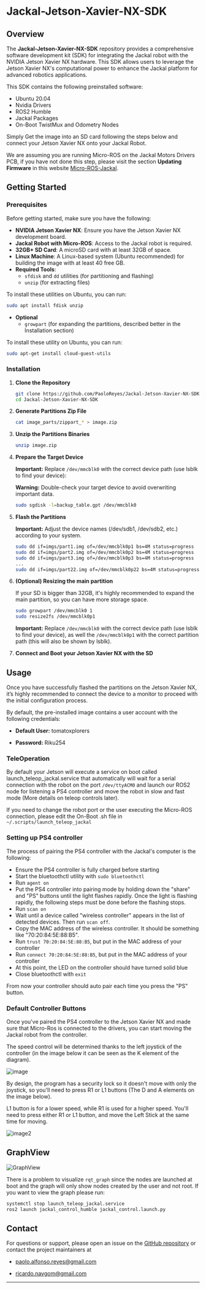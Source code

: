 # Jackal-Jetson-Xavier-NX-SDK

## Overview

The **Jackal-Jetson-Xavier-NX-SDK** repository provides a comprehensive software development kit (SDK) for integrating the Jackal robot with the NVIDIA Jetson Xavier NX hardware. This SDK allows users to leverage the Jetson Xavier NX's computational power to enhance the Jackal platform for advanced robotics applications.

This SDK contains the following preinstalled software:
- Ubuntu 20.04
- Nvidia Drivers
- ROS2 Humble
- Jackal Packages
- On-Boot TwistMux and Odometry Nodes

Simply Get the image into an SD card following the steps below and connect your Jetson Xavier NX onto your Jackal Robot.

We are assuming you are running Micro-ROS on the Jackal Motors Drivers PCB, if you have not done this step, please visit the section **Updating Firmware** in this website [Micro-ROS-Jackal](https://www.clearpathrobotics.com/assets/guides/foxy/jackal/JackalInstallRobotSoftware.html).

## Getting Started

### Prerequisites

Before getting started, make sure you have the following:

- **NVIDIA Jetson Xavier NX**: Ensure you have the Jetson Xavier NX development board.
- **Jackal Robot with Micro-ROS**: Access to the Jackal robot is required.
- **32GB+ SD Card**: A microSD card with at least 32GB of space.
- **Linux Machine**: A Linux-based system (Ubuntu recommended) for building the image with at least 40 free GB.
- **Required Tools**: 
  - `sfdisk` and `dd` utilities (for partitioning and flashing)
  - `unzip` (for extracting files)
  
To install these utilities on Ubuntu, you can run:
```bash
sudo apt install fdisk unzip
```

- **Optional**
   - `growpart` (for expanding the partitions, described better in the Installation section)

To install these utility on Ubuntu, you can run:
   ```bash
   sudo apt-get install cloud-guest-utils
```

### Installation

1. **Clone the Repository**

   ```bash
   git clone https://github.com/PaoloReyes/Jackal-Jetson-Xavier-NX-SDK.git
   cd Jackal-Jetson-Xavier-NX-SDK
   ```

2. **Generate Partitions Zip File**

   ```bash
   cat image_parts/zippart_* > image.zip
   ```

3. **Unzip the Partitions Binaries**

   ```bash
   unzip image.zip
   ```

4. **Prepare the Target Device** 

   **Important:** Replace `/dev/mmcblk0` with the correct device path (use lsblk to find your device):

   **Warning:** Double-check your target device to avoid overwriting important data.
   
   ```bash
   sudo sgdisk -l=backup_table.gpt /dev/mmcblk0
   ```

5. **Flash the Partitions**

   **Important:** Adjust the device names (/dev/sdb1, /dev/sdb2, etc.) according to your system.

   ```bash
   sudo dd if=imgs/part1.img of=/dev/mmcblk0p1 bs=4M status=progress
   sudo dd if=imgs/part2.img of=/dev/mmcblk0p2 bs=4M status=progress
   sudo dd if=imgs/part3.img of=/dev/mmcblk0p3 bs=4M status=progress
   ...
   sudo dd if=imgs/part22.img of=/dev/mmcblk0p22 bs=4M status=progress
   ```

6. **(Optional) Resizing the main partition**

   If your SD is bigger than 32GB, it's highly recommended to expand the main partition, so you can have more storage space.

   ```bash
   sudo growpart /dev/mmcblk0 1
   sudo resize2fs /dev/mmcblk0p1
   ```

   **Important:** Replace `/dev/mmcblk0` with the correct device path (use lsblk to find your device), as well the `/dev/mmcblk0p1` with the correct partition path (this will also be shown by lsblk).

  
7. **Connect and Boot your Jetson Xavier NX with the SD**

## Usage

Once you have successfully flashed the partitions on the Jetson Xavier NX, it’s highly recommended to connect the device to a monitor to proceed with the initial configuration process.

By default, the pre-installed image contains a user account with the following credentials:


- **Default User:** tomatoxplorers

- **Password:** Riku254

### TeleOperation

By default your Jetson will execute a service on boot called launch_teleop_jackal.service that automatically will wait for a serial connection with the robot on the port ```/dev/ttyACM0``` and launch our ROS2 node for listening a PS4 controller and move the robot in slow and fast mode (More details on teleop controls later).

If you need to change the robot port or the user executing the Micro-ROS connection, please edit the On-Boot .sh file in ```~/.scripts/launch_teleop_jackal```

### Setting up PS4 controller

The process of pairing the PS4 controller with the Jackal's computer is the following:
* Ensure the PS4 controller is fully charged before starting
* Start the bluetoothctl utility with `sudo bluetoothctl`
* Run `agent on`
* Put the PS4 controller into pairing mode by holding down the "share" and "PS" buttons until the light flashes rapidly. Once the light is flashing rapidly, the following steps must be done before the flashing stops.
* Run `scan on`
* Wait until a device called "wireless controller" appears in the list of detected devices. Then run `scan off`.
* Copy the MAC address of the wireless controller. It should be something like "70:20:84:5E:88:B5".
* Run `trust 70:20:84:5E:88:B5`, but put in the MAC address of your controller
* Run `connect 70:20:84:5E:88:B5`, but put in the MAC address of your controller
* At this point, the LED on the controller should have turned solid blue
* Close bluetoothctl with `exit`

From now your controller should auto pair each time you press the "PS" button.

### Default Controller Buttons

Once you've paired the PS4 controller to the Jetson Xavier NX and made sure that Micro-Ros is connected to the drivers, you can start moving the Jackal robot from the controller.

The speed control will be determined thanks to the left joystick of the controller (in the image below it can be seen as the K element of the diagram).

![image](assets/ps4_controller_front.jpg)

By design, the program has a security lock so it doesn't move with only the joystick, so you'll need to press R1 or L1 buttons (The D and A elements on the image below).

L1 button is for a lower speed, while R1 is used for a higher speed. You'll need to press either R1 or L1 button, and move the Left Stick at the same time for moving.

![image2](assets/ps4_controller_side.jpg)

## GraphView

![GraphView](assets/graph.jpg)

There is a problem to visualize `rqt_graph` since the nodes are launched at boot and the graph will only show nodes created by the user and not root. If you want to view the graph please run:

```bash
systemctl stop launch_teleop_jackal.service
ros2 launch jackal_control_humble jackal_control.launch.py
```

## Contact

For questions or support, please open an issue on the [GitHub repository](https://github.com/PaoloReyes/Jackal-Jetson-Xavier-NX-SDK/issues) or contact the project maintainers at 
- [paolo.alfonso.reyes@gmail.com](mailto:paolo.alfonso.reyes@gmail.com)

-  [ricardo.navgom@gmail.com](mailto:ricardo.navgom@gmail.com)
---
